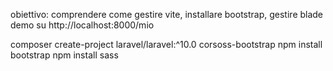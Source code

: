 obiettivo: comprendere come gestire vite, installare bootstrap, gestire blade
demo su http://localhost:8000/mio


composer create-project laravel/laravel:^10.0 corsoss-bootstrap
npm install bootstrap
npm install sass
